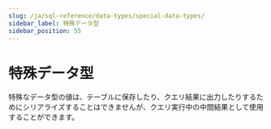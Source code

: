 ```yaml
---
slug: /ja/sql-reference/data-types/special-data-types/
sidebar_label: 特殊データ型
sidebar_position: 55
---
```


# 特殊データ型

特殊なデータ型の値は、テーブルに保存したり、クエリ結果に出力したりするためにシリアライズすることはできませんが、クエリ実行中の中間結果として使用することができます。
